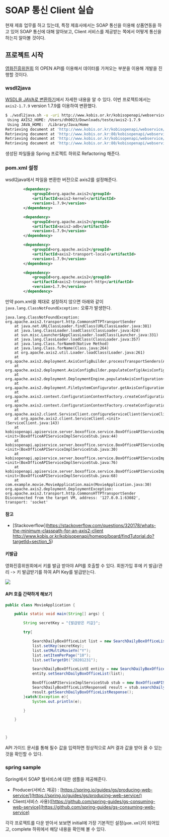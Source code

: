 # SOAP 통신 Client 실습

현재 제휴 업무를 하고 있는데, 특정 제휴사에서는 SOAP 통신을 이용해 상품연동을 하고 있어 SOAP 통신에 대해 알아보고, Client 서비스를 제공받는 쪽에서 어떻게 통신을 하는지 알아볼 것이다.


## 프로젝트 시작

[영화진흥위원회](http://www.kobis.or.kr/kobisopenapi/homepg/apiservice/searchServiceInfo.do) 의 OPEN API를 이용해서 데이터를 가져오는 부분을 이용해 개발을 진행할 것이다.

### wsdl2java

[WSDL을 JAVA로 변환하기](./2021-01-09-axis2-wsdl2java.md)에서 자세한 내용을 알 수 있다.
이번 프로젝트에서는 `axis2-1.7.9` version 1.7.9를 이용하여 변환했다.

```bash
$ ./wsdl2java.sh -u -uri http://www.kobis.or.kr/kobisopenapi/webservice/soap/boxoffice\?wsdl
 Using AXIS2_HOME: /Users/dh0023/Downloads/teste/axis2-1.7.9
 Using JAVA_HOME:  /Library/Java/Home
Retrieving document at 'http://www.kobis.or.kr/kobisopenapi/webservice/soap/boxoffice?wsdl'.
Retrieving document at 'http://www.kobis.or.kr:80/kobisopenapi/webservice/soap/boxoffice?wsdl=BoxOfficeAPIService.wsdl', relative to 'http://www.kobis.or.kr/kobisopenapi/webservice/soap/boxoffice?wsdl'.
Retrieving document at 'http://www.kobis.or.kr/kobisopenapi/webservice/soap/boxoffice?wsdl'.
Retrieving document at 'http://www.kobis.or.kr:80/kobisopenapi/webservice/soap/boxoffice?wsdl=BoxOfficeAPIService.wsdl', relative to 'http://www.kobis.or.kr/kobisopenapi/webservice/soap/boxoffice?wsdl'.
```

생성된 파일들을 Spring 프로젝트 하위로 Refactoring 해준다.


### pom.xml 설정

wsdl2java에서 파일을 변환한 버전으로 axis2를 설정해준다.

```xml
        <dependency>
            <groupId>org.apache.axis2</groupId>
            <artifactId>axis2-kernel</artifactId>
            <version>1.7.9</version>
        </dependency>

        <dependency>
            <groupId>org.apache.axis2</groupId>
            <artifactId>axis2-adb</artifactId>
            <version>1.7.9</version>
        </dependency>

        <dependency>
            <groupId>org.apache.axis2</groupId>
            <artifactId>axis2-transport-local</artifactId>
            <version>1.7.9</version>
        </dependency>

        <dependency>
            <groupId>org.apache.axis2</groupId>
            <artifactId>axis2-transport-http</artifactId>
            <version>1.7.9</version>
        </dependency>
```

만약 pom.xml을 제대로 설정하지 않으면 아래와 같이 `java.lang.ClassNotFoundException:` 오류가 발생한다.

```console
java.lang.ClassNotFoundException: org.apache.axis2.transport.http.CommonsHTTPTransportSender
    at java.net.URLClassLoader.findClass(URLClassLoader.java:381)
    at java.lang.ClassLoader.loadClass(ClassLoader.java:424)
    at sun.misc.Launcher$AppClassLoader.loadClass(Launcher.java:331)
    at java.lang.ClassLoader.loadClass(ClassLoader.java:357)
    at java.lang.Class.forName0(Native Method)
    at java.lang.Class.forName(Class.java:264)
    at org.apache.axis2.util.Loader.loadClass(Loader.java:261)
    at org.apache.axis2.deployment.AxisConfigBuilder.processTransportSenders(AxisConfigBuilder.java:711)
    at org.apache.axis2.deployment.AxisConfigBuilder.populateConfig(AxisConfigBuilder.java:123)
    at org.apache.axis2.deployment.DeploymentEngine.populateAxisConfiguration(DeploymentEngine.java:629)
    at org.apache.axis2.deployment.FileSystemConfigurator.getAxisConfiguration(FileSystemConfigurator.java:116)
    at org.apache.axis2.context.ConfigurationContextFactory.createConfigurationContext(ConfigurationContextFactory.java:64)
    at org.apache.axis2.context.ConfigurationContextFactory.createConfigurationContextFromFileSystem(ConfigurationContextFactory.java:210)
    at org.apache.axis2.client.ServiceClient.configureServiceClient(ServiceClient.java:151)
    at org.apache.axis2.client.ServiceClient.<init>(ServiceClient.java:143)
    at kobisopenapi.apiservice.server.boxoffice.service.BoxOfficeAPIServiceImplServiceStub.<init>(BoxOfficeAPIServiceImplServiceStub.java:44)
    at kobisopenapi.apiservice.server.boxoffice.service.BoxOfficeAPIServiceImplServiceStub.<init>(BoxOfficeAPIServiceImplServiceStub.java:30)
    at kobisopenapi.apiservice.server.boxoffice.service.BoxOfficeAPIServiceImplServiceStub.<init>(BoxOfficeAPIServiceImplServiceStub.java:76)
    at kobisopenapi.apiservice.server.boxoffice.service.BoxOfficeAPIServiceImplServiceStub.<init>(BoxOfficeAPIServiceImplServiceStub.java:68)
    at com.example.movie.MovieApplication.main(MovieApplication.java:30)
org.apache.axis2.deployment.DeploymentException: org.apache.axis2.transport.http.CommonsHTTPTransportSender
Disconnected from the target VM, address: '127.0.0.1:63082', transport: 'socket'
```

#### 참고
- [Stackoverflow](https://stackoverflow.com/questions/320178/whats-the-minimum-classpath-for-an-axis2-client
http://www.kobis.or.kr/kobisopenapi/homepg/board/findTutorial.do?targetId=section_5)

#### 키발급

영화진흥위원회에서 키를 발급 받아야 API를 호출할 수 있다. 회원가입 후에 키 발급/관리 -> 키 발급받기를 하여 API Key를 발급받는다.

![](./assets/key발급.png)



#### API 호출 간략하게 해보기

```java
public class MovieApplication {

    public static void main(String[] args) {

        String secretKey = "{발급받은 키값}";

        try{

            SearchDailyBoxOfficeList list = new SearchDailyBoxOfficeList();
            list.setKey(secretKey);
            list.setMultiMovieYn("Y");
            list.setItemPerPage("10");
            list.setTargetDt("20201231");

            SearchDailyBoxOfficeListE entity = new SearchDailyBoxOfficeListE();
            entity.setSearchDailyBoxOfficeList(list);

            BoxOfficeAPIServiceImplServiceStub stub = new BoxOfficeAPIServiceImplServiceStub();
            SearchDailyBoxOfficeListResponseE result = stub.searchDailyBoxOfficeList(entity);
            result.getSearchDailyBoxOfficeListResponse();
        }catch(Exception e){
            System.out.println(e);

        }

    }



}
```

API 가이드 문서를 통해 필수 값을 입력하면 정상적으로 API 결과 값을 받아 올 수 있는것을 확인할 수 있다.

### spring sample

Spring에서 SOAP 웹서비스에 대한 샘플을 제공해준다.

- Producer(서비스 제공) : [https://spring.io/guides/gs/producing-web-service/](https://spring.io/guides/gs/producing-web-service/)
- Client(서비스 사용)([https://github.com/spring-guides/gs-consuming-web-service](https://github.com/spring-guides/gs-consuming-web-service)


각각 프로젝트를 다운 받아서 보보면 initial에 가장 기본적인 설정(`pom.xml`)이 되어있고, complete 하위에서 해당 내용을 확인해 볼 수 있다.